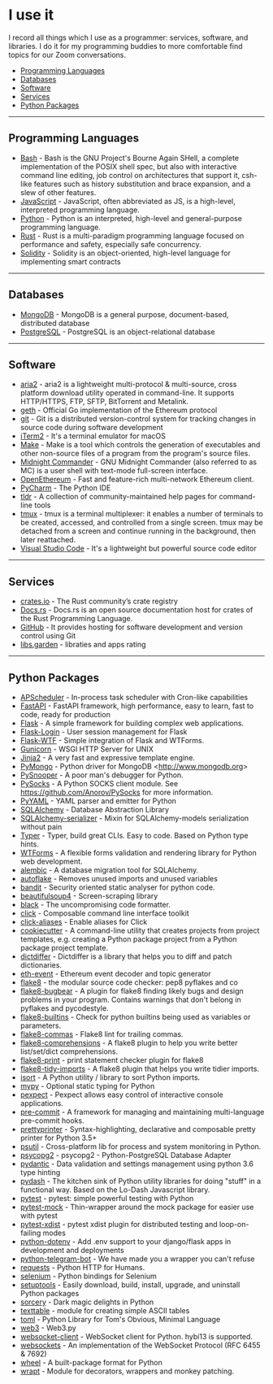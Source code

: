 # I use it

I record all things which I use as a programmer: services, software, and libraries. I do it for my programming
buddies to more comfortable find topics for our Zoom conversations.


- [Programming Languages](#programming-languages)
- [Databases](#databases)
- [Software](#software)
- [Services](#services)
- [Python Packages](#python-packages)



---
## Programming Languages
 - [Bash](https://github.com/bminor/bash) -  Bash is the GNU Project&#x27;s Bourne Again SHell, a complete implementation of the POSIX shell spec, but also with interactive command line editing, job control on architectures that support it, csh-like features such as history substitution and brace expansion, and a slew of other features.
 - [JavaScript](https://en.wikipedia.org/wiki/JavaScript) -  JavaScript, often abbreviated as JS, is a high-level, interpreted programming language.
 - [Python](https://www.python.org/) -  Python is an interpreted, high-level and general-purpose programming language.
 - [Rust](https://www.rust-lang.org/) -  Rust is a multi-paradigm programming language focused on performance and safety, especially safe concurrency.
 - [Solidity](https://solidity.readthedocs.io/) -  Solidity is an object-oriented, high-level language for implementing smart contracts


---
## Databases
 - [MongoDB](https://github.com/mongodb/mongo) -  MongoDB is a general purpose, document-based, distributed database
 - [PostgreSQL](https://www.postgresql.org/) -  PostgreSQL is an object-relational database


---
## Software
 - [aria2](https://github.com/aria2/aria2) -  aria2 is a lightweight multi-protocol &amp; multi-source, cross platform download utility operated in command-line. It supports HTTP/HTTPS, FTP, SFTP, BitTorrent and Metalink.
 - [geth](https://github.com/ethereum/go-ethereum) -  Official Go implementation of the Ethereum protocol
 - [git](https://git-scm.com/) -  Git is a distributed version-control system for tracking changes in source code during software development
 - [iTerm2](https://iterm2.com/) -  It&#x27;s a terminal emulator for macOS
 - [Make](https://www.gnu.org/software/make/) -  Make is a tool which controls the generation of executables and other non-source files of a program from the program&#x27;s source files.
 - [Midnight Commander](https://github.com/MidnightCommander/mc) -  GNU Midnight Commander (also referred to as MC) is a user shell with text-mode full-screen interface.
 - [OpenEthereum](https://github.com/openethereum/openethereum) -  Fast and feature-rich multi-network Ethereum client.
 - [PyCharm](https://www.jetbrains.com/pycharm/) -  The Python IDE
 - [tldr](https://github.com/tldr-pages/tldr) -  A collection of community-maintained help pages for command-line tools
 - [tmux](https://github.com/tmux/tmux) -  tmux is a terminal multiplexer: it enables a number of terminals to be created, accessed, and controlled from a single screen. tmux may be detached from a screen and continue running in the background, then later reattached.
 - [Visual Studio Code](https://code.visualstudio.com/) -  It&#x27;s a lightweight but powerful source code editor


---
## Services
 - [crates.io](https://crates.io/) -  The Rust community’s crate registry
 - [Docs.rs](https://docs.rs) -  Docs.rs is an open source documentation host for crates of the Rust Programming Language.
 - [GitHub](https://github.com/) -  It provides hosting for software development and version control using Git
 - [libs.garden](https://libs.garden/) -  libraties and apps rating


---
## Python Packages
 - [APScheduler](https://pypi.org/pypi/APScheduler/) -  In-process task scheduler with Cron-like capabilities
 - [FastAPI](https://pypi.org/pypi/FastAPI/) -  FastAPI framework, high performance, easy to learn, fast to code, ready for production
 - [Flask](https://pypi.org/pypi/Flask/) -  A simple framework for building complex web applications.
 - [Flask-Login](https://pypi.org/pypi/Flask-Login/) -  User session management for Flask
 - [Flask-WTF](https://pypi.org/pypi/Flask-WTF/) -  Simple integration of Flask and WTForms.
 - [Gunicorn](https://pypi.org/pypi/Gunicorn/) -  WSGI HTTP Server for UNIX
 - [Jinja2](https://pypi.org/pypi/Jinja2/) -  A very fast and expressive template engine.
 - [PyMongo](https://pypi.org/pypi/PyMongo/) -  Python driver for MongoDB &lt;http://www.mongodb.org&gt;
 - [PySnooper](https://pypi.org/pypi/PySnooper/) -  A poor man&#x27;s debugger for Python.
 - [PySocks](https://pypi.org/pypi/PySocks/) -  A Python SOCKS client module. See https://github.com/Anorov/PySocks for more information.
 - [PyYAML](https://pypi.org/pypi/PyYAML/) -  YAML parser and emitter for Python
 - [SQLAlchemy](https://pypi.org/pypi/SQLAlchemy/) -  Database Abstraction Library
 - [SQLAlchemy-serializer](https://pypi.org/pypi/SQLAlchemy-serializer/) -  Mixin for SQLAlchemy-models serialization without pain
 - [Typer](https://pypi.org/pypi/Typer/) -  Typer, build great CLIs. Easy to code. Based on Python type hints.
 - [WTForms](https://pypi.org/pypi/WTForms/) -  A flexible forms validation and rendering library for Python web development.
 - [alembic](https://pypi.org/pypi/alembic/) -  A database migration tool for SQLAlchemy.
 - [autoflake](https://pypi.org/pypi/autoflake/) -  Removes unused imports and unused variables
 - [bandit](https://pypi.org/pypi/bandit/) -  Security oriented static analyser for python code.
 - [beautifulsoup4](https://pypi.org/pypi/beautifulsoup4/) -  Screen-scraping library
 - [black](https://pypi.org/pypi/black/) -  The uncompromising code formatter.
 - [click](https://pypi.org/pypi/click/) -  Composable command line interface toolkit
 - [click-aliases](https://pypi.org/pypi/click-aliases/) -  Enable aliases for Click
 - [cookiecutter](https://pypi.org/pypi/cookiecutter/) -  A command-line utility that creates projects from project templates, e.g. creating a Python package project from a Python package project template.
 - [dictdiffer](https://pypi.org/pypi/dictdiffer/) -  Dictdiffer is a library that helps you to diff and patch dictionaries.
 - [eth-event](https://pypi.org/pypi/eth-event/) -  Ethereum event decoder and topic generator
 - [flake8](https://pypi.org/pypi/flake8/) -  the modular source code checker: pep8 pyflakes and co
 - [flake8-bugbear](https://pypi.org/pypi/flake8-bugbear/) -  A plugin for flake8 finding likely bugs and design problems in your program. Contains warnings that don&#x27;t belong in pyflakes and pycodestyle.
 - [flake8-builtins](https://pypi.org/pypi/flake8-builtins/) -  Check for python builtins being used as variables or parameters.
 - [flake8-commas](https://pypi.org/pypi/flake8-commas/) -  Flake8 lint for trailing commas.
 - [flake8-comprehensions](https://pypi.org/pypi/flake8-comprehensions/) -  A flake8 plugin to help you write better list/set/dict comprehensions.
 - [flake8-print](https://pypi.org/pypi/flake8-print/) -  print statement checker plugin for flake8
 - [flake8-tidy-imports](https://pypi.org/pypi/flake8-tidy-imports/) -  A flake8 plugin that helps you write tidier imports.
 - [isort](https://pypi.org/pypi/isort/) -  A Python utility / library to sort Python imports.
 - [mypy](https://pypi.org/pypi/mypy/) -  Optional static typing for Python
 - [pexpect](https://pypi.org/pypi/pexpect/) -  Pexpect allows easy control of interactive console applications.
 - [pre-commit](https://pypi.org/pypi/pre-commit/) -  A framework for managing and maintaining multi-language pre-commit hooks.
 - [prettyprinter](https://pypi.org/pypi/prettyprinter/) -  Syntax-highlighting, declarative and composable pretty printer for Python 3.5+
 - [psutil](https://pypi.org/pypi/psutil/) -  Cross-platform lib for process and system monitoring in Python.
 - [psycopg2](https://pypi.org/pypi/psycopg2/) -  psycopg2 - Python-PostgreSQL Database Adapter
 - [pydantic](https://pypi.org/pypi/pydantic/) -  Data validation and settings management using python 3.6 type hinting
 - [pydash](https://pypi.org/pypi/pydash/) -  The kitchen sink of Python utility libraries for doing &quot;stuff&quot; in a functional way. Based on the Lo-Dash Javascript library.
 - [pytest](https://pypi.org/pypi/pytest/) -  pytest: simple powerful testing with Python
 - [pytest-mock](https://pypi.org/pypi/pytest-mock/) -  Thin-wrapper around the mock package for easier use with pytest
 - [pytest-xdist](https://pypi.org/pypi/pytest-xdist/) -  pytest xdist plugin for distributed testing and loop-on-failing modes
 - [python-dotenv](https://pypi.org/pypi/python-dotenv/) -  Add .env support to your django/flask apps in development and deployments
 - [python-telegram-bot](https://pypi.org/pypi/python-telegram-bot/) -  We have made you a wrapper you can&#x27;t refuse
 - [requests](https://pypi.org/pypi/requests/) -  Python HTTP for Humans.
 - [selenium](https://pypi.org/pypi/selenium/) -  Python bindings for Selenium
 - [setuptools](https://pypi.org/pypi/setuptools/) -  Easily download, build, install, upgrade, and uninstall Python packages
 - [sorcery](https://pypi.org/pypi/sorcery/) -  Dark magic delights in Python
 - [texttable](https://pypi.org/pypi/texttable/) -  module for creating simple ASCII tables
 - [toml](https://pypi.org/pypi/toml/) -  Python Library for Tom&#x27;s Obvious, Minimal Language
 - [web3](https://pypi.org/pypi/web3/) -  Web3.py
 - [websocket-client](https://pypi.org/pypi/websocket-client/) -  WebSocket client for Python. hybi13 is supported.
 - [websockets](https://pypi.org/pypi/websockets/) -  An implementation of the WebSocket Protocol (RFC 6455 &amp; 7692)
 - [wheel](https://pypi.org/pypi/wheel/) -  A built-package format for Python
 - [wrapt](https://pypi.org/pypi/wrapt/) -  Module for decorators, wrappers and monkey patching.





